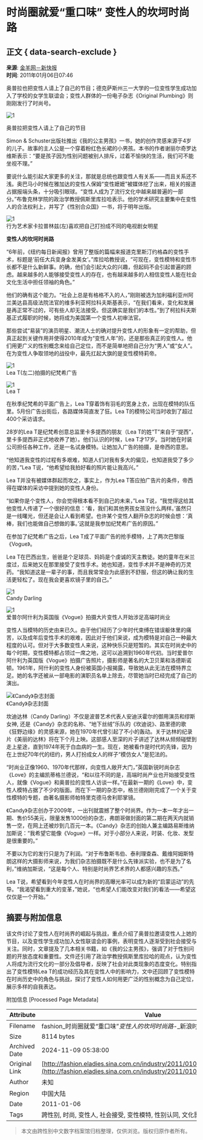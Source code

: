 # 时尚圈就爱“重口味” 变性人的坎坷时尚路

## 正文 { data-search-exclude }


**来源**: [金羊网－新快报](http://www.sina.com.cn)  
**时间**: 2011年01月06日07:46

奥普拉也把变性人请上了自己的节目；德克萨斯州三一大学的一位变性学生成功加入了学校的女学生联谊会；变性人群体的一份电子杂志《Original Plumbing》则刚刚发行了时尚号。

![1](http://fashion.sinaimg.cn/2011/0105/U5454P1053DT20110105111331.jpg)

奥普拉把变性人请上了自己的节目

Simon & Schuster出版社推出《我的公主男孩》一书，她的创作灵感来源于4岁的儿子。故事的主人公是一个穿着粉红色长裙的小男孩。本书的作者谢丽尔奇罗达维斯表示：“要是孩子因为性别问题被别人排斥，过着不愉快的生活，我们可不能坐视不理。”

要说什么能引起大家更多的关注，那就是总统也跟变性人有关系——而且关系还不浅。奥巴马小时候在雅加达的变性人保姆“变性嬷嬷”被媒体挖了出来，相关的报道占据报端头条，十分吸引眼球。“变性人成为了流行文化中越来越普遍的一部分。”布鲁克林学院的政治学教授佩斯里库拉哈表示。他的学术研究主要集中在变性人的合法权利上，并写了《性别合众国》一书，将于明年出版。

![1](http://fashion.sinaimg.cn/2011/0105/U5454P1053DT20110105111433.jpg)  
行为艺术家卡拉普林兹(左)喜欢把自己打扮成不同的电视剧女明星

**变性人的坎坷时尚路**

“6年前，《纽约每日新闻报》曾用了整版的篇幅来报道克里斯汀约格森的变性手术，标题是‘前任大兵变身金发美女’。”库拉哈教授说，“可现在，变性模特和变性市长都不是什么新鲜事。的确，他们会引起大众的兴趣，但起码不会引起普遍的顾虑。越来越多的人能够接受变性人的存在，也有越来越多的人相信变性人能在社会文化生活中担任领袖的角色。”

他们的确有这个能力。“社会上总是有格格不入的人，”刚刚被选为加利福利亚州阿兰美达县高级法院法官的维多利亚柯拉科夫斯基表示，“在我们看来，变化和发展是再正常不过的，可有些人却无法接受。但这确实是我们的本性。”到了柯拉科夫斯基正式履职的时候，她将成为美国第一个变性人初审法官。

那些尝试“易装”的演员明星、潮流人士的确对提升变性人的形象有一定的帮助，但真正起到关键作用并使得2010年成为“变性人年”的，还是那些真正的变性人。他们用更广义的性别概念来给自己定位，而不是简单地把自己分为“男人”或“女人”。在为变性人争取领地的战役中，最先扛起大旗的是变性模特莉帝。

![1](http://fashion.sinaimg.cn/2011/0105/U5454P1053DT20110105111730.jpg)  
Lea T(左二)拍摄的纪梵希广告

![1](http://fashion.sinaimg.cn/2011/0105/U5454P1053DT20110105111759.jpg)  
Lea T

在秋季纪梵希的平面广告上，Lea T穿着饰有羽毛的宽身上衣，出现在模特的队伍里。5月份广告出街后，各路媒体简直发了狂。Lea T的模特公司当时收到了超过400个采访请求。

28岁的Lea T是纪梵希创意总监里卡多提西的朋友（Lea T的姓“T”来自于“提西”，里卡多提西非正式地收养了她）。他们认识的时候，Lea T才17岁。当时她在时装公司担任各种工作，还是一名试身模特。让她加入广告的拍摄，是帝西的意思。

“他知道我变性的过程有多艰难，知道人们对我有多大的偏见，也知道我受了多少的苦，”Lea T说，“他希望给我拍好看的照片能让我高兴。”

Lea T并没有被媒体群起而攻之，事实上，作为Lea T答应拍广告片的条件，帝西得在媒体的采访中提到她的变性人身份。

“如果你是个变性人，你会觉得根本看不到自己的未来，”Lea T说，“我觉得这给其他变性人传递了一个很好的信息：‘看，我们和其他男孩女孩没什么两样。’虽然只是一线曙光，但还是会让人看到希望。也许某个变性人翻开杂志的时候会想：‘真棒，我们也能做自己想做的事。’这就是我参加纪梵希广告的原因。”

在参加了纪梵希广告之后，Lea T成了平面广告的抢手模特，上了两次巴黎版《Vogue》。

Lea T在巴西出生，爸爸是个足球员、妈妈是个虔诚的天主教徒。她的童年在米兰度过，后来她又在那里接受了变性手术。她也知道，变性手术并不是神奇的万灵药。“我知道这是一辈子的事，而且我常常会为此感到不舒服，但这的确让我的生活更轻松了。现在我会更喜欢镜子里的自己。”

![1](http://fashion.sinaimg.cn/2011/0105/U5454P1053DT20110105111945.jpg)  
Candy Darling

![1](http://fashion.sinaimg.cn/2011/0105/U5454P1053DT20110105112034.jpg)  
爱普尔阿什利为英国版《Vogue》拍摄大片变性人开始涉足高端时尚业

变性人当模特的历史由来已久。由于他们经历了少年时代束缚在错误躯体里的痛苦，以及成年后变性手术的艰难，因此对于他们来说，成为模特是对自己一种最大程度的认可。但对于大多数变性人来说，这种快乐只是短暂的。其实在时尚史中的每个时期，变性模特都占领过一席之地，这可以追溯到1960年代初。当时爱普尔阿什利为英国版《Vogue》拍摄广告照片，摄影师是著名的大卫贝莱和洛德斯诺顿。1961年，阿什利的变性人身份被英国小报揭露，导致她从此无法在模特界立足。她的名字还被从一部电影的演职员名单上除去，尽管她当时已经完成了自己的演出。

![《Candy》杂志封面](http://fashion.sinaimg.cn/2011/0105/U5454P1053DT20110105112129.jpg)  
《Candy》杂志封面

坎迪达林（Candy Darling）不仅是波普艺术代表人安迪沃霍尔的御用演员和缪斯女神, 还是《Candy》杂志的名称、“地下丝绒”乐队的《坎迪说》、路里德的歌《狂野边缘》的灵感来源，她在1970年代曾引起了不小的轰动。关于达林的纪录片《美丽的达林》将在下个月上映。这部感人至深的片子讲述了达林从频频碰壁到走上星途，直到1974年死于白血病的一生。现在，她被看作是时代的先锋，因为在上世纪70年代的纽约，男人打扮成女人的样子“模仿女人”是犯法的。

“时尚业正像1960、1970年代那样，向变性人敞开大门，”英国新锐时尚杂志《Love》的主编凯蒂格兰德说，“和以往不同的是，高端时尚产业也开始接受变性人，就像《Vogue》和奥普拉的变性人访谈一样。”在最新一期的《Love》中，变性人模特占据了不少的版面。而在下一期的杂志中，格兰德刚刚完成了一个关于变性模特的专题，由著名摄影师帕特里克德马舍利耶掌镜。

《Candy》杂志创办于2009年，一出刊就震撼了整个时尚界。作为一本一年才出一期、售价55美元，限量发售1000份的杂志，弗朗哥做封面的第二期在两天内就销售一空，在网上还被炒到几百元一本。《Candy》杂志的创始人兼主编路易斯维纳加斯说：“我希望它能像《Vogue》一样。对于小部分人来说，时装、化妆、发型是很重要的。”

不要以为它的发行只是为了利润。“对于布鲁斯韦伯、泰利理查森、戴维阿姆斯特朗这样的大摄影师来说，为我们杂志拍摄既不是什么先锋派实验，也不是为了名利，”维纳加斯说，“这是每个人、特别是时尚界艺术界的人都感兴趣的东西。”

Lea T说，希望看到今年变性人在时尚界的高曝光率可以成为新的“启蒙运动”的先导。“我渴望看到重大的变革，”她说，“也希望人们能改变对我们的看法——希望这仅仅是一个开始。”

## 摘要与附加信息

<!-- tcd_abstract -->
该文件讨论了变性人在时尚界的崛起与挑战，重点介绍了奥普拉邀请变性人上她的节目，以及变性学生成功加入女性联谊会的事例，表明变性人逐渐受到社会接受与关注。同时，文章提及了几本相关书籍，如《我的公主男孩》，强调了对于性别问题的开放态度和重要性。文件还引用了政治学教授佩斯里库拉哈的观点，认为变性人将成为流行文化的一部分及倡导者，反映了社会对此类现象的态度变化。特别指出了变性模特Lea T的成功经历及其在变性人中的影响力，文中还回顾了变性模特在时尚历史中的角色与挑战，探讨了变性人如何用更广泛的性别概念为自己定位，展示多样的自我表达。
<!-- tcd_abstract_end -->

附加信息 [Processed Page Metadata]

| Attribute       | Value                                  |
|-----------------|----------------------------------------|
| Filename        | fashion_时尚圈就爱“重口味”_变性人的坎坷时尚路_-_新浪时尚.md                             |
| Size            | 8114 bytes                           |
| Archived Date   | 2024-11-09 05:38:00                             |
| Original Link   | [http://fashion.eladies.sina.com.cn/industry/2011/0106/074619613_2.shtml](http://fashion.eladies.sina.com.cn/industry/2011/0106/074619613_2.shtml)                       |
| Author          | 未知                               |
| Region          | 中国大陆                               |
| Date            | 2011-01-06                                 |
| Tags            | 跨性别, 时尚, 变性人, 社会接受, 变性模特, 性别认同, 文化影响                                 |
>
> 本文由跨性别中文数字档案馆归档整理，仅供浏览。版权归原作者所有。
>